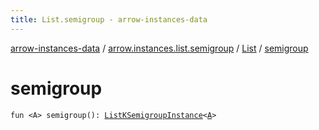 ```yaml
---
title: List.semigroup - arrow-instances-data
---
```


[arrow-instances-data](../../index.html) / [arrow.instances.list.semigroup](../index.html) / [List](index.html) / [semigroup](./semigroup.html)

# semigroup

`fun <A> semigroup(): `[`ListKSemigroupInstance`](../../arrow.instances/-list-k-semigroup-instance/index.html)`<`[`A`](semigroup.html#A)`>`